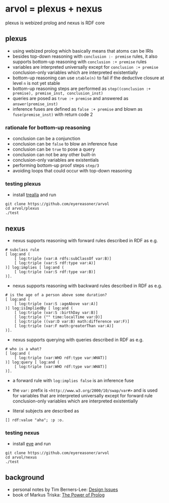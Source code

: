 # arvol = plexus + nexus

plexus is webized prolog and nexus is RDF core

## plexus

- using webized prolog which basically means that atoms can be IRIs
- besides top-down reasoning with `conclusion :- premise` rules, it also supports bottom-up reasoning with `conclusion :+ premise` rules
- variables are interpreted universally except for `conclusion :+ premise` conclusion-only variables which are interpreted existentially
- bottom-up reasoning can use `stable(n)` to fail if the deductive closure at level `n` is not yet stable
- bottom-up reasoning steps are performed as `step((conclusion :+ premise), premise_inst, conclusion_inst)`
- queries are posed as `true :+ premise` and answered as `answer(premise_inst)`
- inference fuses are defined as `false :+ premise` and blown as `fuse(premise_inst)` with return code 2

### rationale for bottom-up reasoning

- conclusion can be a conjunction
- conclusion can be `false` to blow an inference fuse
- conclusion can be `true` to pose a query
- conclusion can not be any other built-in
- conclusion-only variables are existentials
- performing bottom-up proof steps `step/3`
- avoiding loops that could occur with top-down reasoning

### testing plexus

- install [trealla](https://github.com/trealla-prolog/trealla?tab=readme-ov-file#building) and run
```
git clone https://github.com/eyereasoner/arvol
cd arvol/plexus
./test
```

## nexus

- nexus supports reasoning with forward rules described in RDF as
  e.g.
```
# subclass rule
[ log:and (
    [ log:triple (var:A rdfs:subClassOf var:B)]
    [ log:triple (var:S rdf:type var:A)]
)] log:implies [ log:and (
    [ log:triple (var:S rdf:type var:B)]
)].
```

- nexus supports reasoning with backward rules described in RDF as
  e.g.
```
# is the age of a person above some duration?
[ log:and (
    [ log:triple (var:S :ageAbove var:A)]
)] log:isImpliedBy [ log:and (
    [ log:triple (var:S :birthDay var:B)]
    [ log:triple ("" time:localTime var:D)]
    [ log:triple ((var:D var:B) math:difference var:F)]
    [ log:triple (var:F math:greaterThan var:A)]
)].
```

- nexus supports querying with queries described in RDF as
  e.g.
```
# who is a what?
[ log:and (
    [ log:triple (var:WHO rdf:type var:WHAT)]
)] log:query [ log:and (
    [ log:triple (var:WHO rdf:type var:WHAT)]
)].
```

- a forward rule with `log:implies false` is an inference fuse

- the `var:` prefix is `<http://www.w3.org/2000/10/swap/var#>` and is used for
  variables that are interpreted universally except for forward rule
  conclusion-only variables which are interpreted existentially

- literal subjects are described as
```
[] rdf:value "aha"; :p :o.
```

### testing nexus

- install [eye](https://github.com/eyereasoner/eye/blob/master/INSTALL) and run
```
git clone https://github.com/eyereasoner/arvol
cd arvol/nexus
./test
```

## background

- personal notes by Tim Berners-Lee: [Design Issues](https://www.w3.org/DesignIssues/)
- book of Markus Triska: [The Power of Prolog](https://www.metalevel.at/prolog)
